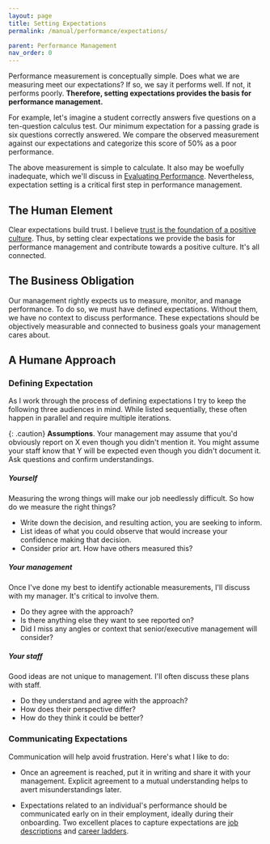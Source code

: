 ```yaml
---
layout: page
title: Setting Expectations
permalink: /manual/performance/expectations/

parent: Performance Management
nav_order: 0
---
```


Performance measurement is conceptually simple. Does what we are measuring meet
our expectations? If so, we say it performs well. If not, it performs poorly.
**Therefore, setting expectations provides the basis for performance
management.**

For example, let's imagine a student correctly answers five questions on a
ten-question calculus test. Our minimum expectation for a passing grade is six
questions correctly answered. We compare the observed measurement against our
expectations and categorize this score of 50% as a poor performance.

The above measurement is simple to calculate. It also may be woefully inadequate,
which we'll discuss in [Evaluating Performance](/manual/performance/evaluating/).
Nevertheless, expectation setting is a critical first step in performance
management.

## The Human Element

Clear expectations build trust. I believe [trust is the foundation of a positive
culture](/manual/culture/values/). Thus, by setting clear expectations we
provide the basis for performance management and contribute towards a positive
culture. It's all connected.

## The Business Obligation

Our management rightly expects us to measure, monitor, and manage performance.
To do so, we must have defined expectations. Without them, we have no context
to discuss performance. These expectations should be objectively measurable and
connected to business goals your management cares about.

## A Humane Approach

### Defining Expectation

As I work through the process of defining expectations I try to keep the
following three audiences in mind. While listed sequentially, these often
happen in parallel and require multiple iterations.

{: .caution}
**Assumptions**. Your management may assume that you'd obviously report on X
even though you didn't mention it. You might assume your staff know that Y will
be expected even though you didn't document it. Ask questions and confirm
understandings.

##### Yourself

Measuring the wrong things will make our job needlessly difficult. So how do we
measure the right things?

* Write down the decision, and resulting action, you are seeking to inform.
* List ideas of what you could observe that would increase your confidence
    making that decision.
* Consider prior art. How have others measured this?

##### Your management

Once I've done my best to identify actionable measurements, I'll discuss with my
manager. It's critical to involve them.

* Do they agree with the approach?
* Is there anything else they want to see reported on?
* Did I miss any angles or context that senior/executive management will consider?

##### Your staff

Good ideas are not unique to management. I'll often discuss these plans with
staff.

* Do they understand and agree with the approach?
* How does their perspective differ?
* How do they think it could be better?

### Communicating Expectations
Communication will help avoid frustration. Here's what I like to do:

* Once an agreement is reached, put it in writing and share it with your
management. Explicit agreement to a mutual understanding helps to avert
misunderstandings later.

* Expectations related to an individual's performance should be communicated
early on in their employment, ideally during their onboarding. Two excellent
places to capture expectations are [job descriptions](/manual/in/job-descriptions/)
and [career ladders](/manual/performance/titles-and-career-ladders/).

